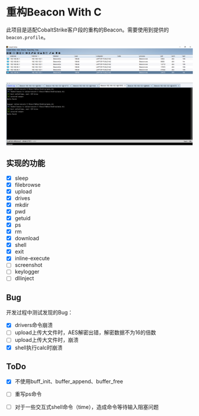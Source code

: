 # 重构Beacon  With C 

此项目是适配CobaltStrike客户段的重构的Beacon。需要使用到提供的`beacon.profile`。

![image-20250727213547898](README.assets/image-20250727213547898.png)

## 实现的功能

- [x] sleep
- [x] filebrowse
- [x] upload
- [x] drives
- [x] mkdir
- [x] pwd
- [x] getuid
- [x] ps
- [x] rm
- [x] download
- [x] shell
- [x] exit
- [x] inline-execute
- [ ] screenshot
- [ ] keylogger
- [ ] dllinject

## Bug

开发过程中测试发现的Bug：

- [x] drivers命令崩溃
- [ ] upload上传大文件时，AES解密出错，解密数据不为16的倍数
- [ ] upload上传大文件时，崩溃
- [x] shell执行calc时崩溃

## ToDo

- [x] 不使用buff_init、buffer_append、buffer_free
- [ ] 重写ps命令
- [ ] 对于一些交互式shell命令（time），造成命令等待输入阻塞问题


